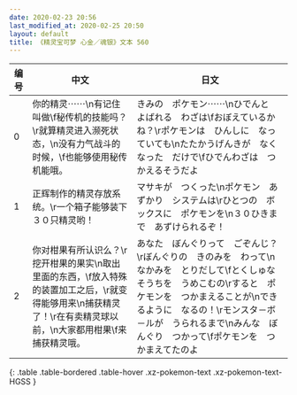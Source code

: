 ```yaml
---
date: 2020-02-23 20:56
last_modified_at: 2020-02-25 20:50
layout: default
title: 《精灵宝可梦 心金／魂银》文本 560
---
```

| 编号 | 中文 | 日文 |
| ---- | ---- | ---- |
| 0 | 你的精灵⋯⋯\n有记住叫做\f秘传机的技能吗？\r就算精灵进入濒死状态，\n没有力气战斗的时候，\f也能够使用秘传机能哦。 | きみの　ポケモン⋯⋯\nひでんと　よばれる　わざは\fおぼえているかね？\rポケモンは　ひんしに　なっていても\nたたかうげんきが　なくなった　だけで\fひでんわざは　つかえるそうだよ |
| 1 | 正辉制作的精灵存放系统。\r一个箱子能够装下３０只精灵哟！ | マサキが　つくった\nポケモン　あずかり　システムは\rひとつの　ボックスに　ポケモンを\n３０ひきまで　あずけられるぞ！ |
| 2 | 你对柑果有所认识么？\r挖开柑果的果实\n取出里面的东西，\f放入特殊的装置加工之后，\r就变得能够用来\n捕获精灵了！\r在有卖精灵球以前，\n大家都用柑果\f来捕获精灵哦。 | あなた　ぼんぐりって　ごぞんじ？\rぼんぐりの　きのみを　わって\nなかみを　とりだして\fとくしゅな　そうちを　うめこむの\rすると　ポケモンを　つかまえることが\nできるように　なるの！\rモンスタ－ボ－ルが　うられるまで\nみんな　ぼんぐり　つかって\fポケモンを　つかまえてたのよ |
{: .table .table-bordered .table-hover .xz-pokemon-text .xz-pokemon-text-HGSS }